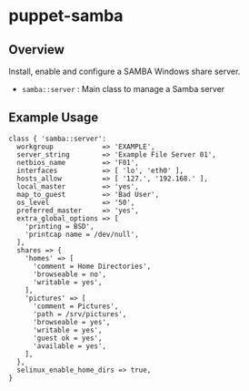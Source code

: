 # puppet-samba

## Overview

Install, enable and configure a SAMBA Windows share server.

* `samba::server` : Main class to manage a Samba server

## Example Usage

    class { 'samba::server':
      workgroup            => 'EXAMPLE',
      server_string        => 'Example File Server 01',
      netbios_name         => 'F01',
      interfaces           => [ 'lo', 'eth0' ],
      hosts_allow          => [ '127.', '192.168.' ],
      local_master         => 'yes',
      map_to_guest         => 'Bad User',
      os_level             => '50',
      preferred_master     => 'yes',
      extra_global_options => [
        'printing = BSD',
        'printcap name = /dev/null',
      ],
      shares => {
        'homes' => [
          'comment = Home Directories',
          'browseable = no',
          'writable = yes',
        ],
        'pictures' => [
          'comment = Pictures',
          'path = /srv/pictures',
          'browseable = yes',
          'writable = yes',
          'guest ok = yes',
          'available = yes',
        ],
      },
      selinux_enable_home_dirs => true,
    }


